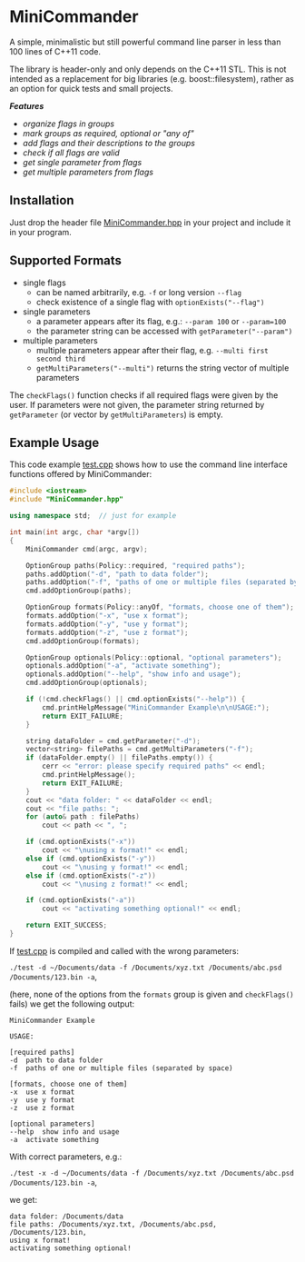 # MiniCommander
A simple, minimalistic but still powerful command line parser in less than 100 lines of C++11 code.

The library is header-only and only depends on the C++11 STL. This is not intended as a replacement for big libraries (e.g. boost::filesystem), rather as an option for quick tests and small projects.

***Features***

* *organize flags in groups*
* *mark groups as required, optional or "any of"*
* *add flags and their descriptions to the groups*
* *check if all flags are valid*
* *get single parameter from flags*
* *get multiple parameters from flags*

## Installation
Just drop the header file [MiniCommander.hpp](https://github.com/MichaelGrupp/MiniCommander/blob/master/MiniCommander.hpp) in your project and include it in your program.

## Supported Formats
* single flags
    * can be named arbitrarily, e.g. `-f` or long version `--flag`
    * check existence of a single flag with `optionExists("--flag")`
* single parameters
    * a parameter appears after its flag, e.g.: `--param 100` or `--param=100`
    * the parameter string can be accessed with `getParameter("--param")`
* multiple parameters
    * multiple parameters appear after their flag, e.g. `--multi first second third`
    * `getMultiParameters("--multi")` returns the string vector of multiple parameters 

The `checkFlags()` function checks if all required flags were given by the user. If parameters were not given, the parameter string returned by `getParameter` (or vector by `getMultiParameters`) is empty.

## Example Usage
This code example [test.cpp](https://github.com/MichaelGrupp/MiniCommander/blob/master/test/test.cpp) shows how to use the command line interface functions offered by MiniCommander:

```c++
#include <iostream>
#include "MiniCommander.hpp"

using namespace std;  // just for example

int main(int argc, char *argv[])
{
    MiniCommander cmd(argc, argv);

    OptionGroup paths(Policy::required, "required paths");
    paths.addOption("-d", "path to data folder");
    paths.addOption("-f", "paths of one or multiple files (separated by space)");
    cmd.addOptionGroup(paths);

    OptionGroup formats(Policy::anyOf, "formats, choose one of them");
    formats.addOption("-x", "use x format");
    formats.addOption("-y", "use y format");
    formats.addOption("-z", "use z format");
    cmd.addOptionGroup(formats);

    OptionGroup optionals(Policy::optional, "optional parameters");
    optionals.addOption("-a", "activate something");
    optionals.addOption("--help", "show info and usage");
    cmd.addOptionGroup(optionals);

    if (!cmd.checkFlags() || cmd.optionExists("--help")) {
        cmd.printHelpMessage("MiniCommander Example\n\nUSAGE:");
        return EXIT_FAILURE;
    }

    string dataFolder = cmd.getParameter("-d");
    vector<string> filePaths = cmd.getMultiParameters("-f");
    if (dataFolder.empty() || filePaths.empty()) {
        cerr << "error: please specify required paths" << endl;
        cmd.printHelpMessage();
        return EXIT_FAILURE;
    }
    cout << "data folder: " << dataFolder << endl;
    cout << "file paths: ";
    for (auto& path : filePaths)
        cout << path << ", ";

    if (cmd.optionExists("-x"))
        cout << "\nusing x format!" << endl;
    else if (cmd.optionExists("-y"))
        cout << "\nusing y format!" << endl;
    else if (cmd.optionExists("-z"))
        cout << "\nusing z format!" << endl;

    if (cmd.optionExists("-a"))
        cout << "activating something optional!" << endl;

    return EXIT_SUCCESS;
}
```
If [test.cpp](https://github.com/MichaelGrupp/MiniCommander/blob/master/test/test.cpp) is compiled and called with the wrong parameters: 

`./test -d ~/Documents/data -f /Documents/xyz.txt /Documents/abc.psd /Documents/123.bin -a`,

(here, none of the options from the ```formats``` group is given and ```checkFlags()``` fails) we get the following output:
```
MiniCommander Example

USAGE:

[required paths]
-d	path to data folder
-f	paths of one or multiple files (separated by space)

[formats, choose one of them]
-x	use x format
-y	use y format
-z	use z format

[optional parameters]
--help	show info and usage
-a	activate something
```

With correct parameters, e.g.: 

`./test -x -d ~/Documents/data -f /Documents/xyz.txt /Documents/abc.psd /Documents/123.bin -a`, 

we get:
```
data folder: /Documents/data
file paths: /Documents/xyz.txt, /Documents/abc.psd, /Documents/123.bin, 
using x format!
activating something optional!
```
